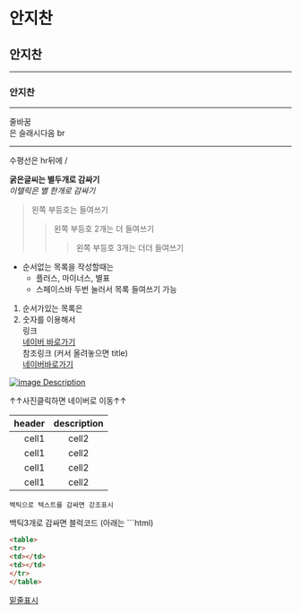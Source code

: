 # 안지찬
## 안지찬
___
### 안지찬
___
줄바꿈 </br> 은 슬래시다음 br
<hr/> 수평선은 hr뒤에 /  

**굵은글씨는 별두개로 감싸기**</br>
*이탤릭은 별 한개로 감싸기*</br>
>왼쪽 부등호는 들여쓰기
>> 왼쪽 부등호 2개는 더 들여쓰기
>>> 왼쪽 부등호 3개는 더더 들여쓰기
- 순서없는 목록을 작성할때는
  * 플러스, 마이너스, 별표 
  + 스페이스바 두번 눌러서 목록 들여쓰기 가능
1.  순서가있는 목록은 
2.  숫자를 이용해서 </br>
링크</br>
[네이버 바로가기](https://www.naver.com)</br>
참조링크 (커서 올려놓으면 title)</br>
[네이버바로가기][jcan]

[jcan]: https://www.naver.com "말풍선" 
[![image Description](https://search.pstatic.net/common/?src=http%3A%2F%2Fblogfiles.naver.net%2FMjAyMjA0MTlfMjI3%2FMDAxNjUwMzUwNDc1MDc0.TIF7pQVmJyO7P3ahmmnoW39kaB36LR3O1BAuwenhyXsg.h_QiA1APxMnBSYu6HIIB-vQaPs4BuZoSKFNTzY8OceMg.JPEG.petstore24%2F%25B0%25ED%25BE%25E7%25C0%25CC%25B3%25EB%25C8%25AD1.jpg&type=a340)](https://www.naver.com)

↑↑사진클릭하면 네이버로 이동↑↑

<!-- table -->
|header|description|
|--:|:--:|
|cell1|cell2|
|cell1|cell2|
|cell1|cell2|
|cell1|cell2|

`백틱으로 텍스트를 감싸면 강조표시`

백틱3개로 감싸면 블럭코드  (아래는 ```html)
```html 
<table>
<tr>
<td></td>
<td></td>
</tr> 
</table>
```
<u>밑줄표시</u>
